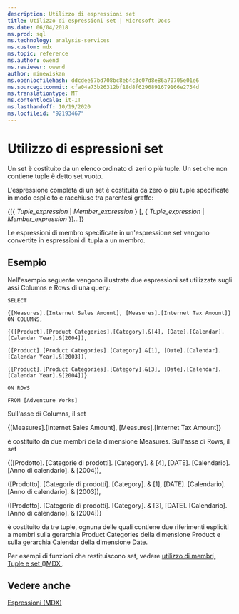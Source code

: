 ```yaml
---
description: Utilizzo di espressioni set
title: Utilizzo di espressioni set | Microsoft Docs
ms.date: 06/04/2018
ms.prod: sql
ms.technology: analysis-services
ms.custom: mdx
ms.topic: reference
ms.author: owend
ms.reviewer: owend
author: minewiskan
ms.openlocfilehash: ddcdee57bd708bc8eb4c3c07d8e86a70705e01e6
ms.sourcegitcommit: cfa04a73b26312bf18d8f6296891679166e2754d
ms.translationtype: MT
ms.contentlocale: it-IT
ms.lasthandoff: 10/19/2020
ms.locfileid: "92193467"
---
```

# <a name="using-set-expressions"></a>Utilizzo di espressioni set


  Un set è costituito da un elenco ordinato di zeri o più tuple. Un set che non contiene tuple è detto set vuoto.  
  
 L'espressione completa di un set è costituita da zero o più tuple specificate in modo esplicito e racchiuse tra parentesi graffe:  
  
 {[{ *Tuple_expression*  |  *Member_expression* } [, { *Tuple_expression*  |  *Member_expression* }]...]}  
  
 Le espressioni di membro specificate in un'espressione set vengono convertite in espressioni di tupla a un membro.  
  
## <a name="example"></a>Esempio  
 Nell'esempio seguente vengono illustrate due espressioni set utilizzate sugli assi Columns e Rows di una query:  
  
 `SELECT`  
  
 `{[Measures].[Internet Sales Amount], [Measures].[Internet Tax Amount]} ON COLUMNS,`  
  
 `{([Product].[Product Categories].[Category].&[4], [Date].[Calendar].[Calendar Year].&[2004]),`  
  
 `([Product].[Product Categories].[Category].&[1], [Date].[Calendar].[Calendar Year].&[2003]),`  
  
 `([Product].[Product Categories].[Category].&[3], [Date].[Calendar].[Calendar Year].&[2004])}`  
  
 `ON ROWS`  
  
 `FROM [Adventure Works]`  
  
 Sull'asse di Columns, il set  
  
 {[Measures].[Internet Sales Amount], [Measures].[Internet Tax Amount]}  
  
 è costituito da due membri della dimensione Measures. Sull'asse di Rows, il set  
  
 {([Prodotto]. [Categorie di prodotti]. [Category]. & [4], [DATE]. [Calendario]. [Anno di calendario]. & [2004]),  
  
 ([Prodotto]. [Categorie di prodotti]. [Category]. & [1], [DATE]. [Calendario]. [Anno di calendario]. & [2003]),  
  
 ([Prodotto]. [Categorie di prodotti]. [Category]. & [3], [DATE]. [Calendario]. [Anno di calendario]. & [2004])}  
  
 è costituito da tre tuple, ognuna delle quali contiene due riferimenti espliciti a membri sulla gerarchia Product Categories della dimensione Product e sulla gerarchia Calendar della dimensione Date.  
  
 Per esempi di funzioni che restituiscono set, vedere [utilizzo di membri, Tuple e set &#40;&#41;MDX ](/analysis-services/multidimensional-models/mdx/working-with-members-tuples-and-sets-mdx).  
  
## <a name="see-also"></a>Vedere anche  
 [Espressioni &#40;MDX&#41;](../mdx/expressions-mdx.md)  
  
